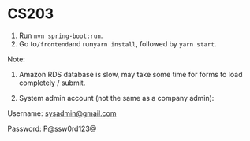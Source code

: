 # CS203

1. Run `mvn spring-boot:run`.
2. Go to`/frontend`and run`yarn install`, followed by `yarn start`.

Note:
1. Amazon RDS database is slow, may take some time for forms to load completely / submit.

2. System admin account (not the same as a company admin):

Username: sysadmin@gmail.com

Password: P@ssw0rd123@
